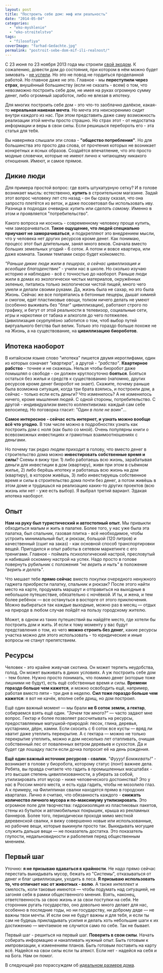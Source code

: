 ```yaml
---
layout: post
title: "Построить себе дом: миф или реальность"
date: "2014-05-04"
categories: 
  - "eko-myshlenie"
  - "eko-stroitelstvo"
tags: 
  - "filosofiya"
coverImage: "farhad-Gedachte.jpg"
permalink: "postroit-sebe-dom-mif-ili-realnost/"
---
```


С 23 июня по 23 ноября 2013 года мы строили [свой экодом](/dom-za-100-tysyach-rubley/ "Эпиграф к стройке: дом за 100 т.р."). К сожалению, довести дом до состояния, при котором в нём можно будет зимовать - [не успели](/ekostroitelstvo-v-zimniy-period/ "Экостроительство в зимний период"). Но это не повод не гордиться проделанной работой. Но главное даже не это. Главное - мы **переступили через страх**, внушённый большинству (если не сказать - всем) о том, что невозможно построить себе дом, не имея на руках огромную сумму денег, либо огромный заработок, либо не влезая в ипотеку.

Для многих построить себе дом - это что-то заоблачно далёкое, какая-то **нереальная наивная мечта**. Но мечта эта неискоренимо сидит внутри каждого из нас. При этом представить даже саму возможность реализации этой мечты просто страшно. Но страх этот - от недостатка информации и веры в свои силы. Если решишься перебороть его - эта статья для тебя.

<!-- READMORE -->

Вы наверняка слышали эти слова - **"общество потребления"**. Но для большинства это просто два слова, от прочтения которых не возникает конкретных и ясных образов. Создаётся впечатление, что это просто модные словечки, которые не имеют лично к читающему никакого отношения. Имеют, и самое прямое.

## Дикие люди

Для примера простой вопрос: где взять штукатурную сетку? И в голове возникает мысль: естественно, **купить** в строительном магазине. Задай этот вопрос человеку лет сто назад - он бы сразу сказал, что она запросто плетётся из веток, и даже посоветовал бы использовать иву. Разница в подходах очевидна: _купить_ или _сделать самому_. Именно в этом и проявляется "потребительство".

Какого вопроса ни коснись - современному человеку проще купить, чем заморачиваться. **Такое ощущение, что людей специально приучают не заморачиваться**, и подкрепляют это внедрением мысли, что у человека нет других ресурсов кроме денег. Как понимаю, процесс этот был длительным, занял много веков. Сначала вместо больших земельных угодий - 6 соток. А потом и вовсе квартира, или даже комната. Такими темпами скоро будет койкоместо.

_"Раньше дикие люди жили в пещерах, а сейчас цивиллизация и всеобщее благоденствие"_ - учили нас в школе. Но сколько изучаю историю и наблюдаю - всё с точностью до наоборот. Раньше люди жили в домах из экологически чистых материалов, окружённых зеленью, питались только экологически чистой пищей, много чего умели и делали своими руками. Да, жизнь была не сахар, но это была Жизнь. Сейчас же все попрятались в бетонные пещеры, дышат химией и смогом, едят пластиковые овощи, толком ничего делать не умеют (особенно выживать без "благ" цивиллизации), работают строго по графику, и бегут от этой реальности в телевизор, социальные сети, игры и наркотики от табака и алкоголя до чего потяжелее. Цивиллизация скурпулёзно заботится о том, чтоб выбор путей виртуального бегства был велик. Только это гораздо больше похоже не на Жизнь, а на существование, на **цивиллизацию биороботов**.

## Ипотека наоборот

В китайском языке слово "ипотека" пишется двумя иероглифами, один из которых означает _"квартира"_, а другой - _"рабство"_. **Квартирное рабство** - точнее и не скажешь. Нельзя чтобы биоробот даже помышлял о свободе - он должен круглосуточно **бояться**. Бояться остаться без жилья и средств к существованию (напомню, других ресурсов кроме денег биоробот не знает). Скажите, почему раньше была возможна ситуация, когда три брата взялись, и построили дом, а сейчас - только если есть деньги? Что изменилось? А не изменилось ничего, кроме мышления людей. С одной стороны, потребительство. С другой - индивидуализм вместо коллективизма: каждый сам себе велосипед. Но поговорка гласит: _"Один в поле не воин"_...

**Самое интересное - сейчас есть интернет, и узнать можно вообще всё что угодно.** В том числе можно в подробностях узнать как построить дом с ноля (как было со мной). Очень популярны книги о всевозможных инвестициях и грамотных взаимоотношениях с деньгами.

Но почему так редко людям приходит в голову, что вместо денег в строительство дома можно **инвестировать собственные время и силы**? Схемы я вижу три: 1) либо работаешь всю жизнь, зарабатывая деньги для инвестиции в дом (квартиру), живя при этом в съёмном жилье, 2) либо берёшь ипотеку и работаешь всю жизнь на дом (квартиру), в котором живёшь, 3) либо инвестируешь собственное время и силы в строительство дома почти без денег, а потом живёшь в этом доме и трудишься на реализацию каких-то других проектов (всю жизнь или нет - уже есть выбор). Я выбрал третий вариант. Эдакая ипотека наоборот.

## Опыт

**Нам на руку был туристический и автостопный опыт.** Мы привыкли обходиться малым и жить в палатке. Более того, у нас уже была эта палатка, был спальник, газовая плитка - всё необходимое, чтобы устроить минимальный быт, и рюкзак, большой (120 литров) и качественный (сшит на заказ) - как основной способ транспортировки вещей. Пригодился и опыт работы в сетевом маркетинге с его тренигами. Главное - поймать психологический настрой, пресловутый и набивший оскомину настрой на успех. Надо просто в голове повернуть рубильник с положения _"не верить и ныть"_ в положение _"верить и делать"_.

Что мешает тебе **прямо сейчас** вместо покупки очередного ненужного гаджета приобрести палатку, спальник и рюкзак? После этого найти место на карте, продумать маршрут и отправиться на выходные в небольшое путешествие, обязательно с ночёвкой. И ты, и жена, и тем более ребёнок — все остануться в восторге от этого приключения. Можно выбираться так каждые выходные, можно раз в месяц — отдых на природе в любом случае пойдёт на пользу городскому жителю.

Может, в одном из таких путешествий вы найдёте место, где хотели бы построить дом и жить. И если к тому моменту у вас будут представления о том, из чего **можно строить без денег**, какие ресурсы участка можно для этого использовать - то юридические и иные вопросы не станут препятствием.

## Ресурсы

Человек - это крайне живучая скотина. Он может терпеть неудобства, голод. Он может выживать в диких условиях. А уж построить себе дом - тем более. Нужно просто понимать, что помимо денег (которые тоже лишними не будут), есть ещё собственные время и силы. **Времени гораздо больше чем кажется**, и можно освободить ещё, например, работая вместо пяти - три дня в неделю. **Сил тоже гораздо больше чем кажется**: я вот не качёк, вполне себе дрищ, но дом построил.

Ещё один важный момент — мы брали **не 6 соток земли, а гектар**, собираемся взять ещё один. _"Зачем так много?"_ — часто задают мне вопрос. Гектар и более позволяет рассчитывать на ресурсы, предоставляемые матушкой-природой: песок, глина, деревья, кустарники, дёрн, камни. Если скосить с 6 соток все кусты — вряд ли хватит даже утеплить перекрытие. А с гектара — можно не только перекрытие утеплить, можно и дом несколько лет отапливать, очищая собственный лес от поваленных ветром деревьев и сухостоя. Да и будет где лошадку пасти если дочка попросит её на день рождения.

**Ещё один важный источник ресурсов - свалки.** _"Фуууу! Бомжевать!"_ - возникает в голове у биоробота, которому статус (понт) важнее дела. Ребята, вы правда считаете что гадить в промышленных масштабах - это высшая степень цивиллизованности, а убирать за собой, утилизировать этот мусор - ниже человеческого достоинства? Это у нас в России много места, и есть куда гадить, чтобы не мозолило глаз. А к примеру, на Филиппинах свалки находятся прямо в городских кварталах. Лично я считаю, что обязанность каждого - **снижать количество личного мусора и по-максимуму утилизировать**. Это огромное поле для творчества: гидроизоляция из пластиковых пакетов, стены из бутылок и автомобильных покрышек, крыша из рекламных баннеров. Более того, периодически проходя мимо местной деревенской свалки, я вижу совершенно новые или использованные, но рабочие вещи, которые выкинули просто так. Выкидывать могущие служить дальше вещи — не показатель достатка. Это показатель глупости, недальновидности и раболепия перед общественным мнением.

## Первый шаг

Уточню: **я не призываю вдаваться в крайности**. Не надо прямо сейчас перестать выкидывать мусор, бежать из "Cистемы", отказываться от денег и благ цивиллизации, уходить в леса. **Я призываю использовать то, что отличает нас от животных - волю**. А также интеллект и смелость, коли таковые имеются — чтобы подумать над ситуацией, не загоняя себя в рамки общественного мнения. Взять, наконец, ответственность за свою жизнь и за свои поступки на себя. Не сторонник ругать государство, оно довольно много делает для нас, особенно в последние годы, но ни государству, ни доброму дяде — не важны твои мечты. И если они не будут важны и для тебя, и если ты сам не будешь прикладывать усилия и делать хоть небольшие шаги к их достижению — мечтаемое не случится само по себе. Так не бывает.

Первый шаг - решиться на первый шаг. **Поверить в свои силы**. Начать собирать информацию и накапливать нужный опыт. Быть готовым к импровизации, к изменениям планов. Быть готовым поставить на карту всё. Надейся на свои силы если ты атеист. Если нет - надейся на себя и на Бога. Нам он помог.

В следующий раз порассуждем об [идеальном размере дома](/idealniy-razmer-doma/ "Идеальный размер дома").
